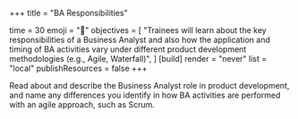 +++
title = "BA Responsibilities"

time = 30
emoji = "🤖"
objectives = [
    "Trainees will learn about the key responsibilities of a Business Analyst and also how the application and timing of BA activities vary under different product development methodologies (e.g., Agile, Waterfall)",
]
[build]
  render = "never"
  list = "local"
  publishResources = false
+++

Read about and describe the Business Analyst role in product development, and name any differences you identify in how BA activities are performed with an agile approach, such as Scrum.
